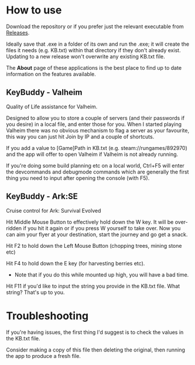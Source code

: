 # How to use
Download the repository or if you prefer just the relevant executable from [Releases](https://github.com/Wrongtown/ArkSE-QOL/releases).

Ideally save that .exe in a folder of its own and run the .exe; it will create the files it needs (e.g. KB.txt) within that directory if they don't already exist. Updating to a new release won't overwrite any existing KB.txt file.

The **About** page of these applications is the best place to find up to date information on the features available.


## KeyBuddy - Valheim
Quality of Life assistance for Valheim.

Designed to allow you to store a couple of servers (and their passwords if you desire) in a local file, and enter those for you. When I started playing Valheim there was no obvious mechanism to flag a server as your favourite, this way you can just hit Join by IP and a couple of shortcuts.

If you add a value to [Game]Path in KB.txt (e.g. steam://rungames/892970) and the app will offer to open Valheim if Valheim is not already running.

If you're doing some build planning etc on a local world, Ctrl+F5 will enter the devcommands and debugmode commands which are generally the first thing you need to input after opening the console (with F5).




## KeyBuddy - Ark:SE 
Cruise control for Ark: Survival Evolved

Hit Middle Mouse Button to effectively hold down the W key. It will be over-ridden if you hit it again or if you press W yourself to take over. Now you can aim your flyer at your destination, start the journey and go get a snack.

Hit F2 to hold down the Left Mouse Button (chopping trees, mining stone etc)

Hit F4 to hold down the E key (for harvesting berries etc). 
* Note that if you do this while mounted up high, you will have a bad time.

Hit F11 if you'd like to input the string you provide in the KB.txt file. What string? That's up to you.



# Troubleshooting

If you're having issues, the first thing I'd suggest is to check the values in the KB.txt file. 

Consider making a copy of this file then deleting the original, then running the app to produce a fresh file.